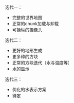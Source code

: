 迭代一：
- 完整的世界地图
- 正常的chunk加载与卸载
- 可操纵的摄像头

迭代二：
- 更好的地形生成
- 更多种的方块
- 正常的方块迭代（水与温度等）
- 水的显示

迭代三：
- 优化的水表示方案
- 待定
